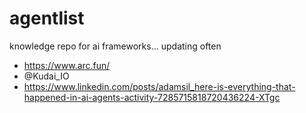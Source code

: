 # agentlist
knowledge repo for ai frameworks... updating often

- https://www.arc.fun/
- @Kudai_IO
- https://www.linkedin.com/posts/adamsil_here-is-everything-that-happened-in-ai-agents-activity-7285715818720436224-XTgc
